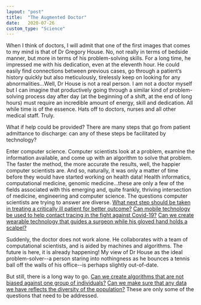 ```yaml
---
layout: "post"
title:  "The Augmented Doctor"
date:   2020-07-26
custom_type: "Science"
---
```


When I think of doctors, I will admit that one of the first images that comes to my mind is that of Dr Gregory House. No, not really in terms of bedside manner, but more in terms of his problem-solving skills. For a long time, he impressed me with his dedication, even at the eleventh hour.  He could easily find connections between previous cases, go through a patient’s history quickly but also meticulously, tirelessly keep on looking for any abnormalities...Well, Dr House is not a real person. I am not a doctor myself but I can imagine that productively going through a similar kind of problem-solving process day after day (at the beginning of a shift, at the end of long hours) must require an incredible amount of energy, skill and dedication. All while time is of the essence. Hats off to doctors, nurses and all other medical staff. Truly.

What if help could be provided? There are many steps that go from patient admittance to discharge: can any of these steps be facilitated by technology? 

Enter computer science. Computer scientists look at a problem, examine the information available, and come up with an algorithm to solve that problem. The faster the method, the more accurate the results, well, the happier computer scientists are. And so, naturally, it was only a matter of time before they would have started working on health data! Health informatics, computational medicine, genomic medicine...these are only a few of the fields associated with this emerging and, quite frankly, thriving intersection of medicine, engineering and computer science. The questions computer scientists are trying to answer are diverse. <a href="https://www.nature.com/articles/s41418-018-0196-2">What next step should be taken in treating a critically ill patient for better outcome?</a> <a href="https://yoshuabengio.org/2020/03/23/peer-to-peer-ai-tracing-of-covid-19/">Can mobile technology be used to help contact tracing in the fight against Covid-19?</a> <a href="https://innovations.bmj.com/content/3/1/55">Can we create wearable technology that guides a surgeon while his gloved hand holds a scalpel?</a>

Suddenly, the doctor does not work alone. He collaborates with a team of computational scientists, and is aided by machines and algorithms. The future is here, it is already happening! My view of Dr House as the ideal problem-solver--a person staring into nothingness as he bounces a tennis ball off the walls of his office--is perhaps slightly out-of-date.

But still, there is a long way to go. <a href="https://www.nature.com/articles/s41746-020-0288-5">Can we create algorithms that are not biased against one group of individuals?</a> <a href="https://www.ncbi.nlm.nih.gov/pmc/articles/PMC5553633/">Can we make sure that any data we have reflects the diversity of the population?</a>  These are only some of the questions that need to be addressed.
